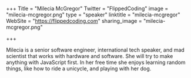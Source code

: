 +++
Title = "Milecia McGregor"
Twitter = "FlippedCoding"
image = "milecia-mcgregor.png"
type = "speaker"
linktitle = "milecia-mcgregor"
WebSite = "https://flippedcoding.com"
sharing_image = "milecia-mcgregor.png"

+++

Milecia is a senior software engineer, international tech speaker, and mad scientist that works with hardware and software. She will try to make anything with JavaScript first. In her free time she enjoys learning random things, like how to ride a unicycle, and playing with her dog.